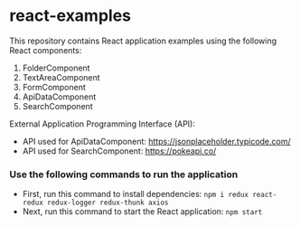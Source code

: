 # react-examples
This repository contains React application examples using the following React components:
1. FolderComponent
2. TextAreaComponent
3. FormComponent
4. ApiDataComponent
5. SearchComponent

External Application Programming Interface (API):
- API used for ApiDataComponent: https://jsonplaceholder.typicode.com/
- API used for SearchComponent: https://pokeapi.co/

### Use the following commands to run the application
- First, run this command to install dependencies:
```npm i redux react-redux redux-logger redux-thunk axios```
- Next, run this command to start the React application:
```npm start```